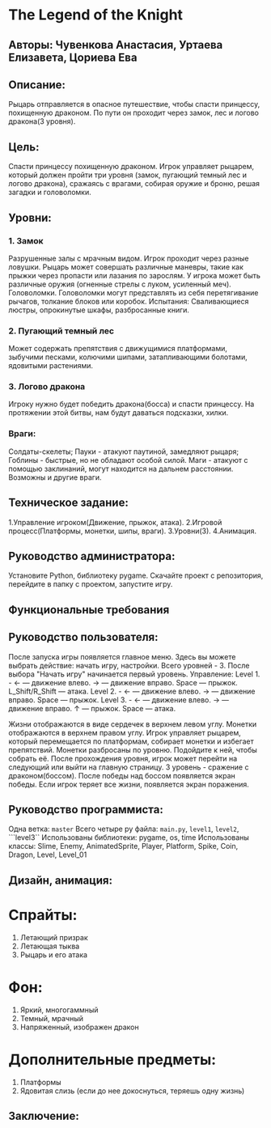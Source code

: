 # **The Legend of the Knight**
## **Авторы: Чувенкова Анастасия, Уртаева Елизавета, Цориева Ева**
## **Описание:**
Рыцарь отправляется в опасное путешествие, чтобы спасти принцессу, похищенную драконом. По пути он проходит через замок, лес и логово дракона(3 уровня).
## **Цель:**
Спасти принцессу похищенную драконом.
Игрок управляет рыцарем, который должен пройти три уровня (замок, пугающий темный лес и логово дракона), сражаясь с врагами, собирая оружие и броню, решая загадки и головоломки. 
## **Уровни:**
### 1. Замок
Разрушенные залы с мрачным видом. Игрок проходит через разные ловушки. Рыцарь может совершать различные маневры, такие как прыжки через пропасти или лазания по зарослям. У игрока может быть различные оружия (огненные стрелы с луком, усиленный меч).
Головоломки.
Головоломки могут представлять из себя перетягивание рычагов, толкание блоков или коробок.
Испытания:
Сваливающиеся люстры, опрокинутые шкафы, разбросанные книги.
### 2. Пугающий темный лес
Может содержать препятствия с движущимися платформами, зыбучими песками, колючими шипами, затапливающими болотами, ядовитыми растениями. 
### 3. Логово дракона
Игроку нужно будет победить дракона(босса) и спасти принцессу. На протяжении этой битвы, нам будут даваться подсказки, хилки. 

### Враги:
Солдаты-скелеты;
Пауки - атакуют паутиной, замедляют рыцаря;
Гоблины - быстрые, но не обладают особой силой.
Маги - атакуют с помощью заклинаний, могут находится на дальнем расстоянии.
Возможны и другие враги.

## Техническое задание:
1.Управление игроком(Движение, прыжок, атака).
2.Игровой процесс(Платформы, монетки, шипы, враги).
3.Уровни(3).
4.Анимация.

## Руководство администратора:
Установите Python, библиотеку pygame.
Скачайте проект с репозитория, перейдите в папку с проектом, запустите игру.

## Функциональные требования



## Руководство пользователя:
После запуска игры появляется главное меню. Здесь вы можете выбрать действие: начать игру, настройки. Всего уровней - 3.
После выбора "Начать игру" начинается первый уровень.
Управление:
Level 1. - 
  ← — движение влево.
  → — движение вправо.
  Space — прыжок.
  L_Shift/R_Shift — атака.
Level 2. - 
  ← — движение влево.
  → — движение вправо.
  Space — прыжок.
Level 3. - 
  ← — движение влево.
  → — движение вправо.
  ↑ — прыжок.
  Space — атака.
  
Жизни отображаются в виде сердечек в верхнем левом углу.
Монетки отображаются в верхнем правом углу.
Игрок управляет рыцарем, который перемещается по платформам, собирает монетки и избегает препятствий.
Монетки разбросаны по уровню. Подойдите к ней, чтобы собрать её.
После прохождения уровня, игрок может перейти на следующий или выйти на главную страницу.
3 уровень - сражение с драконом(боссом).
После победы над боссом появляется экран победы. Если игрок теряет все жизни, появляется экран поражения.

## Руководство программиста:
Одна ветка: ```master```
Всего четыре py файла: ```main.py```, ```level1```, ```level2```, ```level3`` 
Использованы библиотеки: pygame, os, time
Использованы классы: Slime, Enemy, AnimatedSprite, Player, Platform, Spike, Coin, Dragon, Level, Level_01

## Дизайн, анимация:
# Спрайты:
1. Летающий призрак
2. Летающая тыква
4. Рыцарь и его атака
# Фон:
1. Яркий, многогаммный
2. Темный, мрачный
3. Напряженный, изображен дракон
# Дополнительные предметы:
1. Платформы
2. Ядовитая слизь (если до нее докоснуться, теряешь одну жизнь)


## Заключение:

